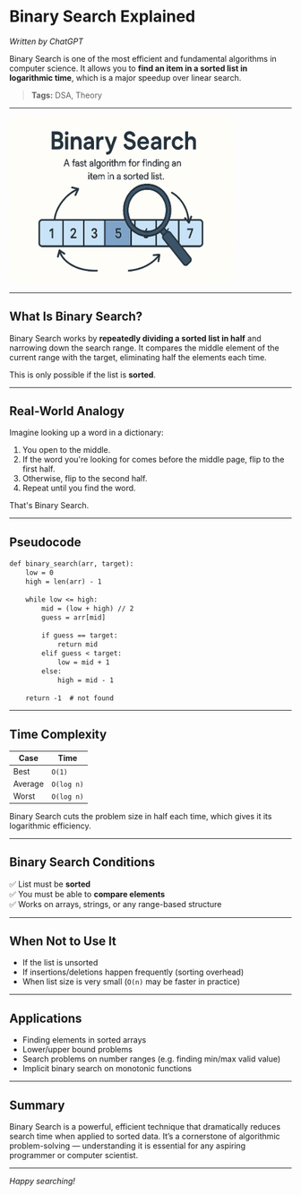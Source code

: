 ﻿# Binary Search Explained
_Written by ChatGPT_

Binary Search is one of the most efficient and fundamental algorithms in computer science. It allows you to **find an item in a sorted list in logarithmic time**, which is a major speedup over linear search.

> **Tags:** DSA, Theory

---

[<img src="../media/article_images/binary_search_prev.png" width="400"/>](../media/article_images/binary_search_prev.png)

---

## What Is Binary Search?

Binary Search works by **repeatedly dividing a sorted list in half** and narrowing down the search range. It compares the middle element of the current range with the target, eliminating half the elements each time.

This is only possible if the list is **sorted**.

---

## Real-World Analogy

Imagine looking up a word in a dictionary:

1. You open to the middle.
2. If the word you're looking for comes before the middle page, flip to the first half.
3. Otherwise, flip to the second half.
4. Repeat until you find the word.

That's Binary Search.

---

## Pseudocode

```
def binary_search(arr, target):
    low = 0
    high = len(arr) - 1

    while low <= high:
        mid = (low + high) // 2
        guess = arr[mid]

        if guess == target:
            return mid
        elif guess < target:
            low = mid + 1
        else:
            high = mid - 1

    return -1  # not found
```

---

## Time Complexity

| Case        | Time       |
|-------------|------------|
| Best        | `O(1)`     |
| Average     | `O(log n)` |
| Worst       | `O(log n)` |

Binary Search cuts the problem size in half each time, which gives it its logarithmic efficiency.

---

## Binary Search Conditions

✅ List must be **sorted**  
✅ You must be able to **compare elements**  
✅ Works on arrays, strings, or any range-based structure

---

## When Not to Use It

- If the list is unsorted
- If insertions/deletions happen frequently (sorting overhead)
- When list size is very small (`O(n)` may be faster in practice)

---

## Applications

- Finding elements in sorted arrays
- Lower/upper bound problems
- Search problems on number ranges (e.g. finding min/max valid value)
- Implicit binary search on monotonic functions

---

## Summary

Binary Search is a powerful, efficient technique that dramatically reduces search time when applied to sorted data. It’s a cornerstone of algorithmic problem-solving — understanding it is essential for any aspiring programmer or computer scientist.

---

_Happy searching!_
